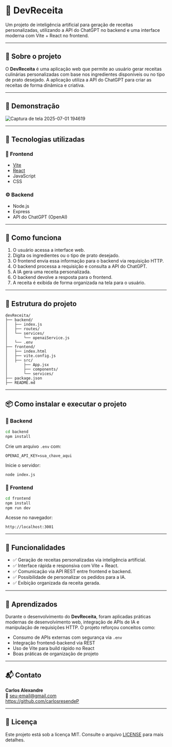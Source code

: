 
# 🍳 DevReceita

Um projeto de inteligência artificial para geração de receitas personalizadas, utilizando a API do ChatGPT no backend e uma interface moderna com Vite + React no frontend.

---

## 📌 Sobre o projeto

O **DevReceita** é uma aplicação web que permite ao usuário gerar receitas culinárias personalizadas com base nos ingredientes disponíveis ou no tipo de prato desejado. A aplicação utiliza a API do ChatGPT para criar as receitas de forma dinâmica e criativa.

---

## 📸 Demonstração

![Captura de tela 2025-07-01 194619](https://github.com/user-attachments/assets/61501458-4f13-4b40-b082-41317183aa49)


---

## 🚀 Tecnologias utilizadas

### 💽 Frontend
- [Vite](https://vitejs.dev/)
- [React](https://reactjs.org/)
- JavaScript
- CSS

### ⚙️ Backend
- Node.js
- Express
- API do ChatGPT (OpenAI)

---

## 🧠 Como funciona

1. O usuário acessa a interface web.
2. Digita os ingredientes ou o tipo de prato desejado.
3. O frontend envia essa informação para o backend via requisição HTTP.
4. O backend processa a requisição e consulta a API do ChatGPT.
5. A IA gera uma receita personalizada.
6. O backend devolve a resposta para o frontend.
7. A receita é exibida de forma organizada na tela para o usuário.

---

## 📂 Estrutura do projeto

```
devReceita/
├── backend/
│   ├── index.js
│   ├── routes/
│   └── services/
│       └── openaiService.js
│   └── .env
├── frontend/
│   ├── index.html
│   ├── vite.config.js
│   ├── src/
│       ├── App.jsx
│       ├── components/
│       └── services/
├── package.json
├── README.md
```

---

## 📦 Como instalar e executar o projeto

### 🔧 Backend

```bash
cd backend
npm install
```
Crie um arquivo `.env` com:
```
OPENAI_API_KEY=sua_chave_aqui
```
Inicie o servidor:
```bash
node index.js
```

### 🔡 Frontend

```bash
cd frontend
npm install
npm run dev
```
Acesse no navegador:
```
http://localhost:3001
```

---

## 📏 Funcionalidades

- ✅ Geração de receitas personalizadas via inteligência artificial.
- ✅ Interface rápida e responsiva com Vite + React.
- ✅ Comunicação via API REST entre frontend e backend.
- ✅ Possibilidade de personalizar os pedidos para a IA.
- ✅ Exibição organizada da receita gerada.

---

## 📖 Aprendizados

Durante o desenvolvimento do **DevReceita**, foram aplicadas práticas modernas de desenvolvimento web, integração de APIs de IA e manipulação de requisições HTTP. O projeto reforçou conceitos como:

- Consumo de APIs externas com segurança via `.env`
- Integração frontend-backend via REST
- Uso de Vite para build rápido no React
- Boas práticas de organização de projeto

---

## 📬 Contato

**Carlos Alexandre**  
📧 seu-email@gmail.com  
https://github.com/carlosresendeP

---

## 📃 Licença

Este projeto está sob a licença MIT. Consulte o arquivo [LICENSE](LICENSE) para mais detalhes.
